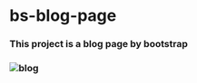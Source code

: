 # bs-blog-page

<h3>This project is a blog page by bootstrap<h3>
  

![blog](https://user-images.githubusercontent.com/117666528/210585940-fe2b093c-0df2-47df-8516-e01a3a2569f2.gif)
